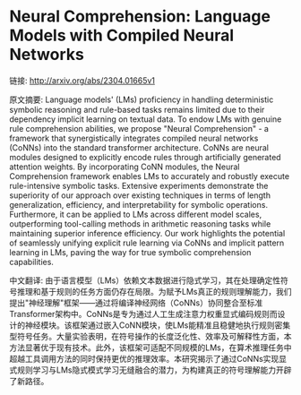 # Neural Comprehension: Language Models with Compiled Neural Networks

链接: http://arxiv.org/abs/2304.01665v1

原文摘要:
Language models' (LMs) proficiency in handling deterministic symbolic
reasoning and rule-based tasks remains limited due to their dependency implicit
learning on textual data. To endow LMs with genuine rule comprehension
abilities, we propose "Neural Comprehension" - a framework that synergistically
integrates compiled neural networks (CoNNs) into the standard transformer
architecture. CoNNs are neural modules designed to explicitly encode rules
through artificially generated attention weights. By incorporating CoNN
modules, the Neural Comprehension framework enables LMs to accurately and
robustly execute rule-intensive symbolic tasks. Extensive experiments
demonstrate the superiority of our approach over existing techniques in terms
of length generalization, efficiency, and interpretability for symbolic
operations. Furthermore, it can be applied to LMs across different model
scales, outperforming tool-calling methods in arithmetic reasoning tasks while
maintaining superior inference efficiency. Our work highlights the potential of
seamlessly unifying explicit rule learning via CoNNs and implicit pattern
learning in LMs, paving the way for true symbolic comprehension capabilities.

中文翻译:
由于语言模型（LMs）依赖文本数据进行隐式学习，其在处理确定性符号推理和基于规则的任务方面仍存在局限。为赋予LMs真正的规则理解能力，我们提出"神经理解"框架——通过将编译神经网络（CoNNs）协同整合至标准Transformer架构中。CoNNs是专为通过人工生成注意力权重显式编码规则而设计的神经模块。该框架通过嵌入CoNN模块，使LMs能精准且稳健地执行规则密集型符号任务。大量实验表明，在符号操作的长度泛化性、效率及可解释性方面，本方法显著优于现有技术。此外，该框架可适配不同规模的LMs，在算术推理任务中超越工具调用方法的同时保持更优的推理效率。本研究揭示了通过CoNNs实现显式规则学习与LMs隐式模式学习无缝融合的潜力，为构建真正的符号理解能力开辟了新路径。
